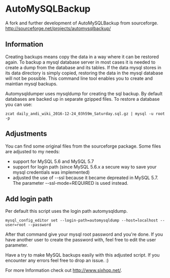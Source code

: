 AutoMySQLBackup
===============
 A fork and further development of AutoMySQLBackup from sourceforge. http://sourceforge.net/projects/automysqlbackup/ 

Information
-----------

Creating backups means copy the data in a way where it can be restored again. To backup a mysql database server in most cases it is needed to create a dump from the database and its tables. If the data mysql stores in its data directory is simply copied, restoring the data in the mysql database will not be possible. This command line tool enables you to create and maintian mysql backups.

Automysqldumper uses mysqldump for creating the sql backup. By default databases are backed up in separate gzipped files. To restore a database you can use:

```
zcat daily_andi_wiki_2016-12-24_03h59m_Saturday.sql.gz | mysql -u root -p
```

Adjustments
-----------

You can find some original files from the sourceforge package. Some files are adjusted to my needs:
- support for MySQL 5.6 and MySQL 5.7
- support for login path (since MySQL 5.6.x a secure way to save your mysql credentials was implemented)
- adjusted the use of --ssl because it became depreated in MySQL 5.7. The parameter --ssl-mode=REQUIRED is used instead.

Add login path
--------------
Per default this script uses the login path automysqldump.

```
mysql_config_editor set --login-path=automysqldump --host=localhost --user=root --password
```
After that command give your mysql root password and you're done. If you have another user to create the password with, feel free to edit the user parameter.


Have a try to make MySQL backups easily with this adjusted script. If you encounter any errors feel free to drop an issue. :)

For more Information check out http://www.sixhop.net/.

